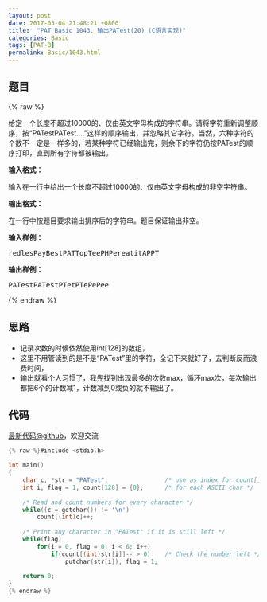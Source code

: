 ```yaml
---
layout: post
date: 2017-05-04 21:48:21 +0800
title:  "PAT Basic 1043. 输出PATest(20) (C语言实现)"
categories: Basic
tags: [PAT-B]
permalink: Basic/1043.html
---
```


## 题目

{% raw %}<div id="problemContent">
<p>
给定一个长度不超过10000的、仅由英文字母构成的字符串。请将字符重新调整顺序，按“PATestPATest....”这样的顺序输出，并忽略其它字符。当然，六种字符的个数不一定是一样多的，若某种字符已经输出完，则余下的字符仍按PATest的顺序打印，直到所有字符都被输出。</p>
<p><b>
输入格式：
</b></p>
<p>
输入在一行中给出一个长度不超过10000的、仅由英文字母构成的非空字符串。
</p>
<p><b>
输出格式：
</b></p>
<p>
在一行中按题目要求输出排序后的字符串。题目保证输出非空。</p>
<b>输入样例：</b><pre>
redlesPayBestPATTopTeePHPereatitAPPT
</pre>
<b>输出样例：</b><pre>
PATestPATestPTetPTePePee
</pre>
</div>{% endraw %}

## 思路

- 记录次数的时候依然使用int[128]的数组，
- 这里不用管读到的是不是“PATest”里的字符，全记下来就好了，去判断反而浪费时间，
- 输出就看个人习惯了，我先找到出现最多的次数max，循环max次，每次输出都把6个的计数减1，计数减到0或负的就不输出了。

## 代码

[最新代码@github](https://github.com/OliverLew/PAT/blob/master/PATBasic/1043.c)，欢迎交流
```c
{% raw %}#include <stdio.h>

int main()
{
    char c, *str = "PATest";                /* use as index for count[] */
    int i, flag = 1, count[128] = {0};      /* for each ASCII char */
    
    /* Read and count numbers for every character */
    while((c = getchar()) != '\n')
        count[(int)c]++;
    
    /* Print any character in "PATest" if it is still left */
    while(flag)
        for(i = 0, flag = 0; i < 6; i++) 
            if(count[(int)str[i]]-- > 0)    /* Check the number left */
                putchar(str[i]), flag = 1;
    
    return 0;
}
{% endraw %}
```